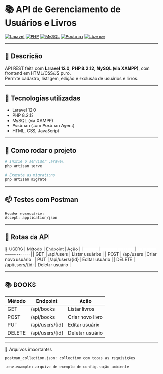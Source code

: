 # 📚 API de Gerenciamento de Usuários e Livros

[![Laravel](https://img.shields.io/badge/Laravel-12.x-red?style=flat&logo=laravel)](https://laravel.com)
[![PHP](https://img.shields.io/badge/PHP-8.2-blue?logo=php)](https://www.php.net/)
[![MySQL](https://img.shields.io/badge/MySQL-5.7-orange?logo=mysql)](https://www.mysql.com/)
[![Postman](https://img.shields.io/badge/Tested_with-Postman-FF6C37?logo=postman)](https://www.postman.com/)
[![License](https://img.shields.io/badge/license-MIT-lightgrey)](LICENSE)

---

## 📖 Descrição

API REST feita com **Laravel 12.0**, **PHP 8.2.12**, **MySQL (via XAMPP)**, com frontend em HTML/CSS/JS puro.  
Permite cadastro, listagem, edição e exclusão de usuários e livros.  

---

## 🧰 Tecnologias utilizadas

- Laravel 12.0
- PHP 8.2.12
- MySQL (via XAMPP)
- Postman (com Postman Agent)
- HTML, CSS, JavaScript

---

## 🚀 Como rodar o projeto

```bash
# Inicie o servidor Laravel
php artisan serve

# Execute as migrations
php artisan migrate
```

---

## 📫 Testes com Postman

    Header necessário:
    Accept: application/json

---

## 📮 Rotas da API
👤 USERS
| Método | Endpoint         | Ação                  |
|--------|------------------|-----------------------|
| GET    | /api/users       | Listar usuários       |
| POST   | /api/users    | Criar novo usuário    |
| PUT    | /api/users/{id}  | Editar usuário        |
| DELETE | /api/users/{id}  | Deletar usuário       |

---

## 📚 BOOKS
| Método | Endpoint         | Ação                  |
|--------|------------------|-----------------------|
| GET    | /api/books      | Listar livros      |
| POST   | /api/books    | Criar novo livro   |
| PUT    | /api/users/{id}  | Editar usuário        |
| DELETE | /api/users/{id}  | Deletar usuário       |

--- 

📁 Arquivos importantes

    postman_collection.json: collection com todas as requisições

    .env.example: arquivo de exemplo de configuração ambiente
